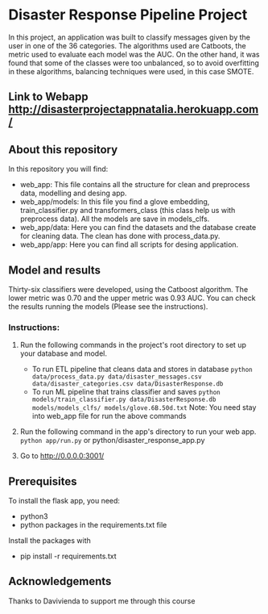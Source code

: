 # Disaster Response Pipeline Project

In this project, an application was built to classify messages given by the user in one of the 36 categories. The algorithms used are Catboots, the metric used to evaluate each model was the AUC. On the other hand, it was found that some of the classes were too unbalanced, so to avoid overfitting in these algorithms, balancing techniques were used, in this case SMOTE.

## Link to Webapp http://disasterprojectappnatalia.herokuapp.com/

## About this repository
In this repository you will find:

* web_app: This file contains all the structure for clean and preprocess data, modelling and desing app.
* web_app/models: In this file you find a glove embedding, train_classifier.py and transformers_class (this class help us with preprocess data). All the models are save in models_clfs.
* web_app/data: Here you can find the datasets and the database create for cleaning data. The clean has done with process_data.py.
* web_app/app: Here you can find all scripts for desing application.

## Model and results

Thirty-six classifiers were developed, using the Catboost algorithm. The lower metric was 0.70 
 and the upper metric was 0.93 AUC. You can check the results running the models (Please see the instructions).

### Instructions:

1. Run the following commands in the project's root directory to set up your database and model.

    - To run ETL pipeline that cleans data and stores in database
        `python data/process_data.py data/disaster_messages.csv data/disaster_categories.csv data/DisasterResponse.db`
    - To run ML pipeline that trains classifier and saves
        `python models/train_classifier.py data/DisasterResponse.db models/models_clfs/ models/glove.6B.50d.txt`
 Note: You need stay into web_app file for run the above commands
 
2. Run the following command in the app's directory to run your web app.
    `python app/run.py` or python/disaster_response_app.py

3. Go to http://0.0.0.0:3001/


## Prerequisites

To install the flask app, you need:

* python3
* python packages in the requirements.txt file

Install the packages with

* pip install -r requirements.txt

## Acknowledgements
Thanks to Davivienda to support me through this course